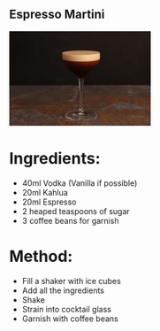 Espresso Martini
------------------

![Image of espresso martini](./images/espresso_martini.jpg)

# Ingredients:
  - 40ml Vodka (Vanilla if possible)
  - 20ml Kahlua
  - 20ml Espresso
  - 2 heaped teaspoons of sugar
  - 3 coffee beans for garnish

# Method:
  - Fill a shaker with ice cubes
  - Add all the ingredients
  - Shake
  - Strain into cocktail glass
  - Garnish with coffee beans